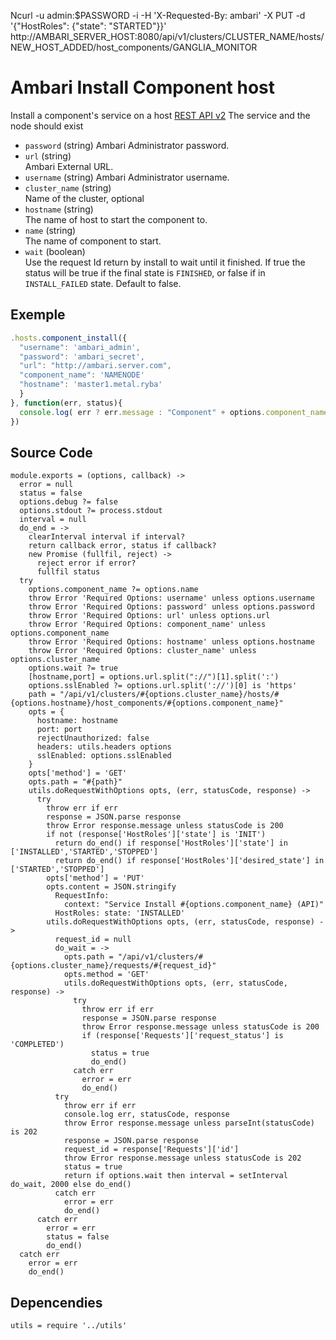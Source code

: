 Ncurl -u admin:$PASSWORD -i -H 'X-Requested-By: ambari' -X PUT -d '{"HostRoles": {"state": "STARTED"}}' http://AMBARI_SERVER_HOST:8080/api/v1/clusters/CLUSTER_NAME/hosts/NEW_HOST_ADDED/host_components/GANGLIA_MONITOR


# Ambari Install Component host

Install a component's service on a host [REST API v2](https://github.com/apache/ambari/blob/trunk/ambari-server/docs/api/v1)
The service and the node should exist

* `password` (string)
  Ambari Administrator password.
* `url` (string)   
  Ambari External URL.
* `username` (string)
  Ambari Administrator username.
* `cluster_name` (string)   
  Name of the cluster, optional
* `hostname` (string)   
  The name of host to start the component to.
* `name` (string)   
  The name of component to start.
* `wait` (boolean)   
  Use the request Id return by install to wait until it finished. If true
the status will be true if the final state is `FINISHED`, or false if in `INSTALL_FAILED`
state. Default to false.


## Exemple

```js
.hosts.component_install({
  "username": 'ambari_admin',
  "password": 'ambari_secret',
  "url": "http://ambari.server.com",
  "component_name": 'NAMENODE'
  "hostname": 'master1.metal.ryba'
  }
}, function(err, status){
  console.log( err ? err.message : "Component" + options.component_name + "Installed: " + status)
})
```

## Source Code

    module.exports = (options, callback) ->
      error = null
      status = false
      options.debug ?= false
      options.stdout ?= process.stdout
      interval = null
      do_end = ->
        clearInterval interval if interval?
        return callback error, status if callback?
        new Promise (fullfil, reject) ->
          reject error if error?
          fullfil status
      try
        options.component_name ?= options.name
        throw Error 'Required Options: username' unless options.username
        throw Error 'Required Options: password' unless options.password
        throw Error 'Required Options: url' unless options.url
        throw Error 'Required Options: component_name' unless options.component_name
        throw Error 'Required Options: hostname' unless options.hostname
        throw Error 'Required Options: cluster_name' unless options.cluster_name
        options.wait ?= true
        [hostname,port] = options.url.split("://")[1].split(':')
        options.sslEnabled ?= options.url.split('://')[0] is 'https'
        path = "/api/v1/clusters/#{options.cluster_name}/hosts/#{options.hostname}/host_components/#{options.component_name}"
        opts = {
          hostname: hostname
          port: port
          rejectUnauthorized: false
          headers: utils.headers options
          sslEnabled: options.sslEnabled
        }
        opts['method'] = 'GET'
        opts.path = "#{path}"
        utils.doRequestWithOptions opts, (err, statusCode, response) ->
          try
            throw err if err
            response = JSON.parse response
            throw Error response.message unless statusCode is 200
            if not (response['HostRoles']['state'] is 'INIT')
              return do_end() if response['HostRoles']['state'] in ['INSTALLED','STARTED','STOPPED']
              return do_end() if response['HostRoles']['desired_state'] in ['STARTED','STOPPED']
            opts['method'] = 'PUT'
            opts.content = JSON.stringify
              RequestInfo:
                context: "Service Install #{options.component_name} (API)"
              HostRoles: state: 'INSTALLED'
            utils.doRequestWithOptions opts, (err, statusCode, response) ->
              request_id = null
              do_wait = ->
                opts.path = "/api/v1/clusters/#{options.cluster_name}/requests/#{request_id}"
                opts.method = 'GET'
                utils.doRequestWithOptions opts, (err, statusCode, response) ->
                  try
                    throw err if err
                    response = JSON.parse response
                    throw Error response.message unless statusCode is 200
                    if (response['Requests']['request_status'] is 'COMPLETED')
                      status = true
                      do_end()
                  catch err
                    error = err
                    do_end()
              try
                throw err if err
                console.log err, statusCode, response
                throw Error response.message unless parseInt(statusCode) is 202
                response = JSON.parse response
                request_id = response['Requests']['id']  
                throw Error response.message unless statusCode is 202
                status = true
                return if options.wait then interval = setInterval do_wait, 2000 else do_end()
              catch err
                error = err
                do_end()
          catch err
            error = err
            status = false
            do_end()
      catch err
        error = err
        do_end()

## Depencendies

    utils = require '../utils'
